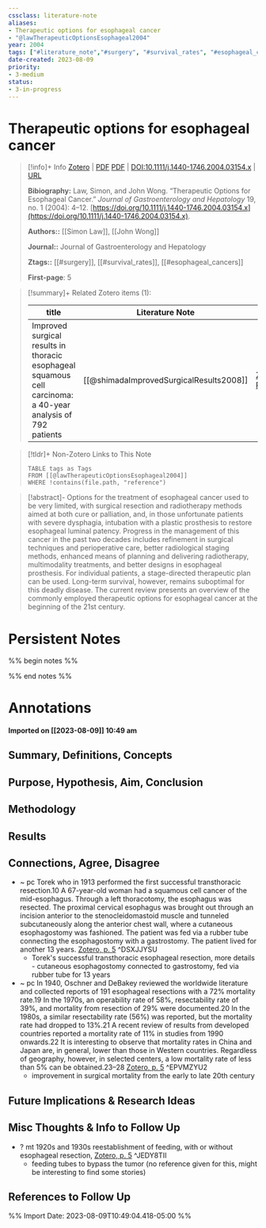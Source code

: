 ```yaml
---
cssclass: literature-note
aliases: 
- Therapeutic options for esophageal cancer
- "@lawTherapeuticOptionsEsophageal2004"
year: 2004
tags: ["#literature_note","#surgery", "#survival_rates", "#esophageal_cancers"]
date-created: 2023-08-09
priority:
- 3-medium
status:
- 3-in-progress
---
```


# Therapeutic options for esophageal cancer

> [!info]+ Info [Zotero](zotero://select/library/items/AP77338H) | [PDF](zotero://open-pdf/library/items/UVCXUZRE) [PDF](zotero://open-pdf/library/items/LRQLL9VN) | [DOI:10.1111/j.1440-1746.2004.03154.x](http://doi.org/10.1111/j.1440-1746.2004.03154.x) | [URL](https://onlinelibrary.wiley.com/doi/abs/10.1111/j.1440-1746.2004.03154.x)
> 
> **Bibiography:** Law, Simon, and John Wong. “Therapeutic Options for Esophageal Cancer.” _Journal of Gastroenterology and Hepatology_ 19, no. 1 (2004): 4–12. [https://doi.org/10.1111/j.1440-1746.2004.03154.x](https://doi.org/10.1111/j.1440-1746.2004.03154.x).
> 
> **Authors::**  [[Simon Law]],  [[John Wong]]
> 
> **Journal::** Journal of Gastroenterology and Hepatology
> 
> **Ztags::** [[#surgery]],  [[#survival_rates]],  [[#esophageal_cancers]]
> 
> **First-page**: 5

> [!summary]+ Related Zotero items (1):  
>
> | title | Literature Note | Links |
> | --- | --- | --- |
> | Improved surgical results in thoracic esophageal squamous cell carcinoma: a 40-year analysis of 792 patients | [[@shimadaImprovedSurgicalResults2008]] | [Zotero](zotero://select/library/items/U4NDMDR9) [PDF](zotero://open-pdf/library/items/NIEWT6KK) |

> [!tldr]+ Non-Zotero Links to This Note
> ```dataview
> TABLE tags as Tags
> FROM [[@lawTherapeuticOptionsEsophageal2004]]
> WHERE !contains(file.path, "reference")
> ```

> [!abstract]-
> Options for the treatment of esophageal cancer used to be very limited, with surgical resection and radiotherapy methods aimed at both cure or palliation, and, in those unfortunate patients with severe dysphagia, intubation with a plastic prosthesis to restore esophageal luminal patency. Progress in the management of this cancer in the past two decades includes refinement in surgical techniques and perioperative care, better radiological staging methods, enhanced means of planning and delivering radiotherapy, multimodality treatments, and better designs in esophageal prosthesis. For individual patients, a stage-directed therapeutic plan can be used. Long-term survival, however, remains suboptimal for this deadly disease. The current review presents an overview of the commonly employed therapeutic options for esophageal cancer at the beginning of the 21st century.

# Persistent Notes
%% begin notes %%


%% end notes %%
# Annotations
#### Imported on [[2023-08-09]] 10:49 am

## Summary, Definitions, Concepts


## Purpose, Hypothesis, Aim, Conclusion


## Methodology


## Results


## Connections, Agree, Disagree

- ~ pc Torek who in 1913 performed the first successful transthoracic resection.10 A 67-year-old woman had a squamous cell cancer of the mid-esophagus. Through a left thoracotomy, the esophagus was resected. The proximal cervical esophagus was brought out through an incision anterior to the stenocleidomastoid muscle and tunneled subcutaneously along the anterior chest wall, where a cutaneous esophagostomy was fashioned. The patient was fed via a rubber tube connecting the esophagostomy with a gastrostomy. The patient lived for another 13 years. [Zotero, p. 5](zotero://open-pdf/library/items/LRQLL9VN?page=2&annotation=DSXJJYSU) ^DSXJJYSU
	- Torek's successful transthoracic esophageal resection, more details - cutaneous esophagostomy connected to gastrostomy, fed via rubber tube for 13 years
- ~ pc In 1940, Oschner and DeBakey reviewed the worldwide literature and collected reports of 191 esophageal resections with a 72% mortality rate.19 In the 1970s, an operability rate of 58%, resectability rate of 39%, and mortality from resection of 29% were documented.20 In the 1980s, a similar resectability rate (56%) was reported, but the mortality rate had dropped to 13%.21 A recent review of results from developed countries reported a mortality rate of 11% in studies from 1990 onwards.22 It is interesting to observe that mortality rates in China and Japan are, in general, lower than those in Western countries. Regardless of geography, however, in selected centers, a low mortality rate of less than 5% can be obtained.23–28 [Zotero, p. 5](zotero://open-pdf/library/items/LRQLL9VN?page=2&annotation=EPVMZYU2) ^EPVMZYU2
	- improvement in surgical mortality from the early to late 20th century

## Future Implications & Research Ideas


## Misc Thoughts & Info to Follow Up

- ? mt 1920s and 1930s reestablishment of feeding, with or without esophageal resection, [Zotero, p. 5](zotero://open-pdf/library/items/LRQLL9VN?page=2&annotation=JEDY8TII) ^JEDY8TII
	- feeding tubes to bypass the tumor (no reference given for this, might be interesting to find some stories)

## References to Follow Up



%% Import Date: 2023-08-09T10:49:04.418-05:00 %%
